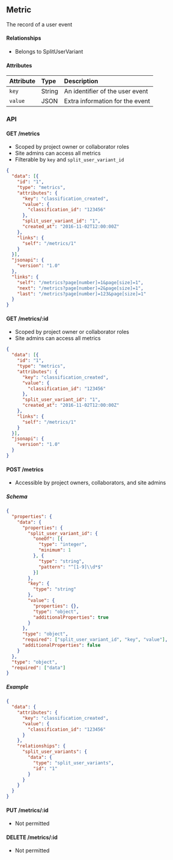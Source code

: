 ## Metric

The record of a user event

#### Relationships

- Belongs to SplitUserVariant

#### Attributes

| Attribute | Type   | Description |
| :-------- | :----- | :---------- |
| `key`     | String | An identifier of the user event |
| `value`   | JSON   | Extra information for the event |

### API

#### GET /metrics

- Scoped by project owner or collaborator roles
- Site admins can access all metrics
- Filterable by `key` and `split_user_variant_id`

``` json
{
  "data": [{
    "id": "1",
    "type": "metrics",
    "attributes": {
      "key": "classification_created",
      "value": {
        "classification_id": "123456"
      },
      "split_user_variant_id": "1",
      "created_at": "2016-11-02T12:00:00Z"
    },
    "links": {
      "self": "/metrics/1"
    }
  }],
  "jsonapi": {
    "version": "1.0"
  },
  "links": {
    "self": "/metrics?page[number]=1&page[size]=1",
    "next": "/metrics?page[number]=2&page[size]=1",
    "last": "/metrics?page[number]=123&page[size]=1"
  }
}
```

#### GET /metrics/:id

- Scoped by project owner or collaborator roles
- Site admins can access all metrics

``` json
{
  "data": [{
    "id": "1",
    "type": "metrics",
    "attributes": {
      "key": "classification_created",
      "value": {
        "classification_id": "123456"
      },
      "split_user_variant_id": "1",
      "created_at": "2016-11-02T12:00:00Z"
    },
    "links": {
      "self": "/metrics/1"
    }
  }],
  "jsonapi": {
    "version": "1.0"
  }
}
```

#### POST /metrics

- Accessible by project owners, collaborators, and site admins

##### Schema

``` json
{
  "properties": {
    "data": {
      "properties": {
        "split_user_variant_id": {
          "oneOf": [{
            "type": "integer",
            "minimum": 1
          }, {
            "type": "string",
            "pattern": "^[1-9]\\d*$"
          }]
        },
        "key": {
          "type": "string"
        },
        "value": {
          "properties": {},
          "type": "object",
          "additionalProperties": true
        }
      },
      "type": "object",
      "required": ["split_user_variant_id", "key", "value"],
      "additionalProperties": false
    }
  },
  "type": "object",
  "required": ["data"]
}
```

##### Example

``` json
{
  "data": {
    "attributes": {
      "key": "classification_created",
      "value": {
        "classification_id": "123456"
      }
    },
    "relationships": {
      "split_user_variants": {
        "data": {
          "type": "split_user_variants",
          "id": "1"
        }
      }
    }
  }
}
```

#### PUT /metrics/:id

- Not permitted

#### DELETE /metrics/:id

- Not permitted
